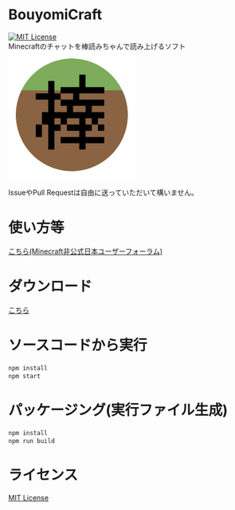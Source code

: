 # BouyomiCraft
[![MIT License](http://img.shields.io/badge/license-MIT-blue.svg?style=flat)](LICENSE)  
Minecraftのチャットを棒読みちゃんで読み上げるソフト  
![BouyomiCraft](app-icon/icon.png)

IssueやPull Requestは自由に送っていただいて構いません。

# 使い方等
[こちら(Minecraft非公式日本ユーザーフォーラム)](http://forum.minecraftuser.jp/viewtopic.php?f=36&t=30070)

# ダウンロード
[こちら](https://github.com/prince-0203/BouyomiCraft/releases/latest)

# ソースコードから実行
```
npm install
npm start
```

# パッケージング(実行ファイル生成)
```
npm install
npm run build
```

# ライセンス
[MIT License](LICENSE)
